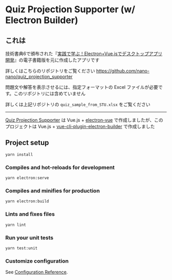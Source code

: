 # Quiz Projection Supporter (w/ Electron Builder)

## これは
技術書典6で頒布された『[実践で学ぶ！Electron+Vue.jsでデスクトップアプリ開発](https://booth.pm/ja/items/1317888)』の電子書籍版を元に作成したアプリです

詳しくはこちらのリポジトリをご覧ください
https://github.com/nano-nano/quiz_projection_supporter

問題文や解答を表示させるには、指定フォーマットの Excel ファイルが必要です。このリポジトリには含めていません

詳しくは上記リポジトリの `quiz_sample_from_STU.xlsx` をご覧ください

---

[Quiz Projection Supporter](https://github.com/noriyotcp/quiz_projection_supporter) は Vue.js + [electron-vue](https://github.com/SimulatedGREG/electron-vue) で作成しましたが、このプロジェクトは Vue.js + [vue-cli-plugin-electron-builder](https://github.com/nklayman/vue-cli-plugin-electron-builder) で作成しました

## Project setup
```
yarn install
```

### Compiles and hot-reloads for development
```
yarn electron:serve
```

### Compiles and minifies for production
```
yarn electron:build
```

### Lints and fixes files
```
yarn lint
```

### Run your unit tests
```
yarn test:unit
```

### Customize configuration
See [Configuration Reference](https://cli.vuejs.org/config/).
